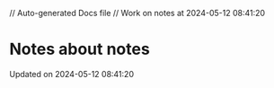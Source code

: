 // Auto-generated Docs file
// Work on notes at 2024-05-12 08:41:20
# Notes about notes
Updated on 2024-05-12 08:41:20
